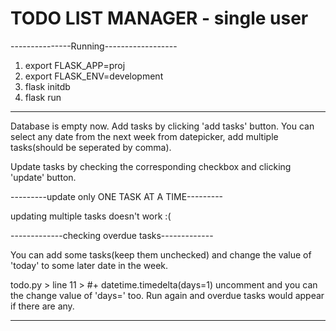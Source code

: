 # TODO LIST MANAGER - single user

---------------Running------------------
1) export FLASK_APP=proj
2) export FLASK_ENV=development
3) flask initdb
4) flask run
----------------------------------------


Database is empty now. Add tasks by clicking 'add tasks' button. 
You can select any date from the next week from datepicker, add multiple tasks(should be seperated by comma).

Update tasks by checking the corresponding checkbox and clicking 'update' button.

---------update only ONE TASK AT A TIME---------

updating multiple tasks doesn't work :(



-------------checking overdue tasks-------------

You can add some tasks(keep them unchecked) and change the value of 'today' to some later date in the week.

todo.py > line 11 > #+ datetime.timedelta(days=1)
uncomment and you can the change value of 'days=' too. Run again and overdue tasks would appear if there are any.


---------------------------------------------------------------------------------------------------------------

